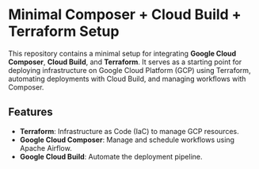 # Minimal Composer + Cloud Build + Terraform Setup

This repository contains a minimal setup for integrating **Google Cloud Composer**, **Cloud Build**, and **Terraform**. It serves as a starting point for deploying infrastructure on Google Cloud Platform (GCP) using Terraform, automating deployments with Cloud Build, and managing workflows with Composer.

## Features

- **Terraform**: Infrastructure as Code (IaC) to manage GCP resources.
- **Google Cloud Composer**: Manage and schedule workflows using Apache Airflow.
- **Google Cloud Build**: Automate the deployment pipeline.
